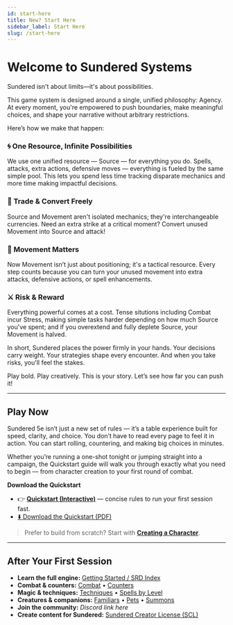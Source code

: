 ```yaml
---
id: start-here
title: New? Start Here
sidebar_label: Start Here
slug: /start-here
---
```


# Welcome to Sundered Systems

Sundered isn't about limits—it's about possibilities.

This game system is designed around a single, unified philosophy: Agency. At every moment, you're empowered to push boundaries, make meaningful choices, and shape your narrative without arbitrary restrictions.

Here’s how we make that happen:

### 🌀 One Resource, Infinite Possibilities
We use one unified resource — Source — for everything you do. Spells, attacks, extra actions, defensive moves — everything is fueled by the same simple pool. This lets you spend less time tracking disparate mechanics and more time making impactful decisions.

### 🔄 Trade & Convert Freely
Source and Movement aren't isolated mechanics; they're interchangeable currencies. Need an extra strike at a critical moment? Convert unused Movement into Source and attack!

### 🧭 Movement Matters
Now Movement isn’t just about positioning; it's a tactical resource. Every step counts because you can turn your unused movement into extra attacks, defensive actions, or spell enhancements.

### ⚔️ Risk & Reward
Everything powerful comes at a cost. Tense situtions including Combat incur Stress, making simple tasks harder depending on how much Source you've spent; and if you overextend and fully deplete Source, your Movement is halved.

In short, Sundered places the power firmly in your hands. Your decisions carry weight. Your strategies shape every encounter. And when you take risks, you'll feel the stakes.

Play bold. Play creatively. This is your story. Let’s see how far you can push it!

---

## Play Now

Sundered 5e isn’t just a new set of rules — it’s a table experience built for speed, clarity, and choice.
You don’t have to read every page to feel it in action. You can start rolling, countering, and making big choices in minutes.

Whether you’re running a one-shot tonight or jumping straight into a campaign, the Quickstart guide will walk you through exactly what you need to begin — from character creation to your first round of combat.

**Download the Quickstart**  
- 👉 **[Quickstart (Interactive)](./quickstart-interactive)** — concise rules to run your first session fast.  
- <a className="sw-button--primary button--lg" href="/img/quickstartdownload.pdf">
  ⬇️ Download the Quickstart (PDF)
  </a>

> Prefer to build from scratch? Start with **[Creating a Character](/docs/creating-a-character)**.

---

## After Your First Session

- **Learn the full engine:** [Getting Started / SRD Index](docs/creating-a-character)  
- **Combat & counters:** [Combat](docs/combat) • [Counters](docs/counters)  
- **Magic & techniques:** [Techniques](docs/techniques) • [Spells by Level](docs/level-1-spells)  
- **Creatures & companions:** [Familiars](docs/familiars) • [Pets](docs/pets) • [Summons](docs/summoned-creatures)  
- **Join the community:** _Discord link here_  
- **Create content for Sundered:** [Sundered Creator License (SCL)](docs/SCL)
